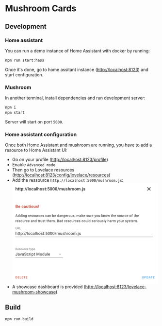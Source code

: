 # Mushroom Cards

## Development

### Home assistant

You can run a demo instance of Home Assistant with docker by running:

```sh
npm run start:hass
```

Once it's done, go to home assitant instance ([http://localhost:8123](http://localhost:8123)) and start configuration.

### Mushroom

In another terminal, install dependencies and run development server:

```sh
npm i
npm start
```

Server will start on port `5000`.

### Home assistant configuration

Once both Home Assistant and mushroom are running, you have to add a resource to Home Assistant UI:

-   Go on your profile ([http://localhost:8123/profile](http://localhost:8123/profile))
-   Enable `Advanced mode`
-   Then go to Lovelace resources ([http://localhost:8123/config/lovelace/resources](http://localhost:8123/config/lovelace/resources))
-   Add the ressource `http://localhost:5000/mushroom.js`:
    ![Add resource](doc/add_resource.png)
-   A showcase dashboard is provided ([http://localhost:8123/lovelace-mushroom-showcase](http://localhost:8123/lovelace-mushroom-showcase))

## Build

```sh
npm run build
```
